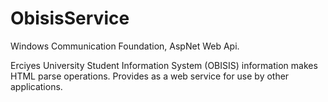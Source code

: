 # ObisisService
Windows Communication Foundation, AspNet Web Api.

Erciyes University Student Information System (OBISIS) information makes HTML parse operations. Provides as a web service for use by other applications.